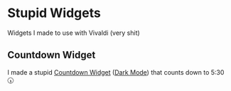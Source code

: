 # Stupid Widgets
Widgets I made to use with Vivaldi (very shit)

## Countdown Widget 
I made a stupid [Countdown Widget](https://chimpanzeek.github.io/html-widgets/countdown.html) ([Dark Mode](https://chimpanzeek.github.io/html-widgets/dark-countdown.html)) that counts down to 5:30 🕠
